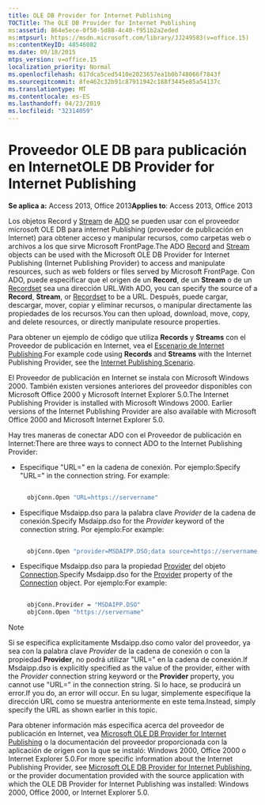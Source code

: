 ```yaml
---
title: OLE DB Provider for Internet Publishing
TOCTitle: The OLE DB Provider for Internet Publishing
ms:assetid: 864e5ece-0f50-5d88-4c40-f951b2a2eded
ms:mtpsurl: https://msdn.microsoft.com/library/JJ249583(v=office.15)
ms:contentKeyID: 48546082
ms.date: 09/18/2015
mtps_version: v=office.15
localization_priority: Normal
ms.openlocfilehash: 617dca5ced5410e2023657ea1b0b748066f7843f
ms.sourcegitcommit: 8fe462c32b91c87911942c188f3445e85a54137c
ms.translationtype: MT
ms.contentlocale: es-ES
ms.lasthandoff: 04/23/2019
ms.locfileid: "32314059"
---
```

# <a name="ole-db-provider-for-internet-publishing"></a><span data-ttu-id="46631-102">Proveedor OLE DB para publicación en Internet</span><span class="sxs-lookup"><span data-stu-id="46631-102">OLE DB Provider for Internet Publishing</span></span>

<span data-ttu-id="46631-103">**Se aplica a:** Access 2013, Office 2013</span><span class="sxs-lookup"><span data-stu-id="46631-103">**Applies to**: Access 2013, Office 2013</span></span>

<span data-ttu-id="46631-104">Los objetos Record y [Stream](stream-object-ado.md) de [ADO](record-object-ado.md) se pueden usar con el proveedor microsoft OLE DB para internet Publishing (proveedor de publicación en Internet) para obtener acceso y manipular recursos, como carpetas web o archivos a los que sirve Microsoft FrontPage.</span><span class="sxs-lookup"><span data-stu-id="46631-104">The ADO [Record](record-object-ado.md) and [Stream](stream-object-ado.md) objects can be used with the Microsoft OLE DB Provider for Internet Publishing (Internet Publishing Provider) to access and manipulate resources, such as web folders or files served by Microsoft FrontPage.</span></span> <span data-ttu-id="46631-105">Con ADO, puede especificar que el origen de un **Record**, de un **Stream** o de un [Recordset](recordset-object-ado.md) sea una dirección URL.</span><span class="sxs-lookup"><span data-stu-id="46631-105">With ADO, you can specify the source of a **Record**, **Stream**, or [Recordset](recordset-object-ado.md) to be a URL.</span></span> <span data-ttu-id="46631-106">Después, puede cargar, descargar, mover, copiar y eliminar recursos, o manipular directamente las propiedades de los recursos.</span><span class="sxs-lookup"><span data-stu-id="46631-106">You can then upload, download, move, copy, and delete resources, or directly manipulate resource properties.</span></span>

<span data-ttu-id="46631-107">Para obtener un ejemplo de código que utiliza **Records** y **Streams** con el Proveedor de publicación en Internet, vea el [Escenario de Internet Publishing](internet-publishing-scenario.md).</span><span class="sxs-lookup"><span data-stu-id="46631-107">For example code using **Records** and **Streams** with the Internet Publishing Provider, see the [Internet Publishing Scenario](internet-publishing-scenario.md).</span></span>

<span data-ttu-id="46631-p102">El Proveedor de publicación en Internet se instala con Microsoft Windows 2000. También existen versiones anteriores del proveedor disponibles con Microsoft Office 2000 y Microsoft Internet Explorer 5.0.</span><span class="sxs-lookup"><span data-stu-id="46631-p102">The Internet Publishing Provider is installed with Microsoft Windows 2000. Earlier versions of the Internet Publishing Provider are also available with Microsoft Office 2000 and Microsoft Internet Explorer 5.0.</span></span>

<span data-ttu-id="46631-110">Hay tres maneras de conectar ADO con el Proveedor de publicación en Internet:</span><span class="sxs-lookup"><span data-stu-id="46631-110">There are three ways to connect ADO to the Internet Publishing Provider:</span></span>

- <span data-ttu-id="46631-p103">Especifique "URL=" en la cadena de conexión. Por ejemplo:</span><span class="sxs-lookup"><span data-stu-id="46631-p103">Specify "URL=" in the connection string. For example:</span></span>
    
  ```vb 
     
    objConn.Open "URL=https://servername" 
  ```

- <span data-ttu-id="46631-113">Especifique Msdaipp.dso para la palabra clave *Provider* de la cadena de conexión.</span><span class="sxs-lookup"><span data-stu-id="46631-113">Specify Msdaipp.dso for the *Provider* keyword of the connection string.</span></span> <span data-ttu-id="46631-114">Por ejemplo:</span><span class="sxs-lookup"><span data-stu-id="46631-114">For example:</span></span>
    
  ```vb 
     
    objConn.Open "provider=MSDAIPP.DSO;data source=https://servername" 
  ```

- <span data-ttu-id="46631-115">Especifique Msdaipp.dso para la propiedad [Provider](provider-property-ado.md) del objeto [Connection](connection-object-ado.md).</span><span class="sxs-lookup"><span data-stu-id="46631-115">Specify Msdaipp.dso for the [Provider](provider-property-ado.md) property of the [Connection](connection-object-ado.md) object.</span></span> <span data-ttu-id="46631-116">Por ejemplo:</span><span class="sxs-lookup"><span data-stu-id="46631-116">For example:</span></span>
    
  ```vb 
     
    objConn.Provider = "MSDAIPP.DSO" 
    objConn.Open "https://servername" 
  ```

> [!NOTE]
> <span data-ttu-id="46631-117">Si se especifica explícitamente Msdaipp.dso como valor del proveedor, ya sea con la palabra clave *Provider* de la cadena de conexión o con la propiedad **Provider**, no podrá utilizar "URL=" en la cadena de conexión.</span><span class="sxs-lookup"><span data-stu-id="46631-117">If Msdaipp.dso is explicitly specified as the value of the provider, either with the *Provider* connection string keyword or the **Provider** property, you cannot use "URL=" in the connection string.</span></span> <span data-ttu-id="46631-118">Si lo hace, se producirá un error.</span><span class="sxs-lookup"><span data-stu-id="46631-118">If you do, an error will occur.</span></span> <span data-ttu-id="46631-119">En su lugar, simplemente especifique la dirección URL como se muestra anteriormente en este tema.</span><span class="sxs-lookup"><span data-stu-id="46631-119">Instead, simply specify the URL as shown earlier in this topic.</span></span>

<span data-ttu-id="46631-120">Para obtener información más específica acerca del proveedor de publicación en Internet, vea [Microsoft OLE DB Provider for Internet Publishing](microsoft-ole-db-provider-for-internet-publishing.md) o la documentación del proveedor proporcionada con la aplicación de origen con la que se instaló: Windows 2000, Office 2000 o Internet Explorer 5.0.</span><span class="sxs-lookup"><span data-stu-id="46631-120">For more specific information about the Internet Publishing Provider, see [Microsoft OLE DB Provider for Internet Publishing](microsoft-ole-db-provider-for-internet-publishing.md), or the provider documentation provided with the source application with which the OLE DB Provider for Internet Publishing was installed: Windows 2000, Office 2000, or Internet Explorer 5.0.</span></span>


